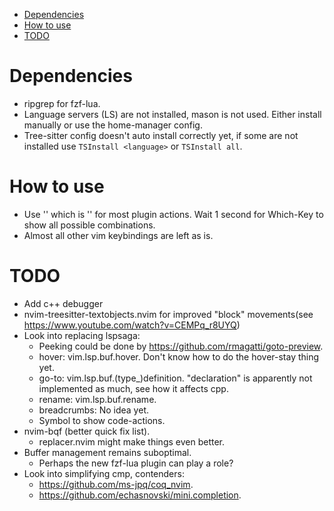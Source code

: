 <!--toc:start-->
- [Dependencies](#dependencies)
- [How to use](#how-to-use)
- [TODO](#todo)
<!--toc:end-->

# Dependencies
- ripgrep for fzf-lua.
- Language servers (LS) are not installed, mason is not used. Either install manually or use the home-manager config.
- Tree-sitter config doesn't auto install correctly yet, if some are not installed use `TSInstall <language>` or `TSInstall all`.

# How to use
- Use '<leader>' which is '<space>' for most plugin actions. Wait 1 second for Which-Key to show all possible combinations.
- Almost all other vim keybindings are left as is.

# TODO
- Add c++ debugger
- nvim-treesitter-textobjects.nvim for improved "block" movements(see https://www.youtube.com/watch?v=CEMPq_r8UYQ)
- Look into replacing lspsaga:
    - Peeking could be done by https://github.com/rmagatti/goto-preview.
    - hover: vim.lsp.buf.hover. Don't know how to do the hover-stay thing yet.
    - go-to: vim.lsp.buf.(type_)definition. "declaration" is apparently not implemented as much, see how it affects cpp.
    - rename: vim.lsp.buf.rename.
    - breadcrumbs: No idea yet.
    - Symbol to show code-actions.
- nvim-bqf (better quick fix list).
    - replacer.nvim might make things even better.
- Buffer management remains suboptimal.
    - Perhaps the new fzf-lua plugin can play a role?
- Look into simplifying cmp, contenders:
    - https://github.com/ms-jpq/coq_nvim.
    - https://github.com/echasnovski/mini.completion.
